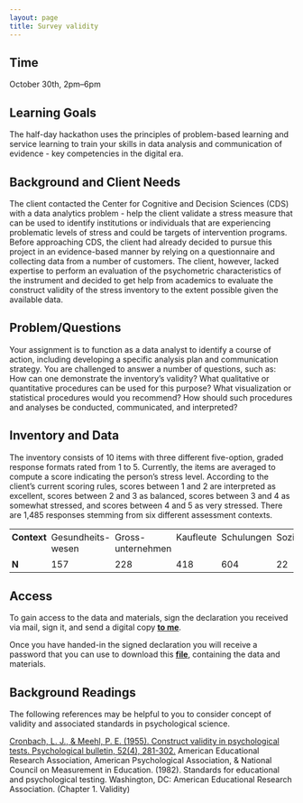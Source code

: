 ```yaml
---
layout: page
title: Survey validity
---
```



## Time

October 30th, 2pm–6pm

## Learning Goals
The half-day hackathon uses the principles of problem-based learning and service learning to train your skills in data analysis and communication of evidence - key competencies in the digital era.

## Background and Client Needs
The client contacted the Center for Cognitive and Decision Sciences (CDS) with a data analytics problem - help the client validate a stress measure that can be used to identify institutions or individuals that are experiencing problematic levels of stress and could be targets of intervention programs. Before approaching CDS, the client had already decided to pursue this project in an evidence-based manner by relying on a questionnaire and collecting data from a number of customers. The client, however, lacked expertise to perform an evaluation of the psychometric characteristics of the instrument and decided to get help from academics to evaluate the construct validity of the stress inventory to the extent possible given the available data.

## Problem/Questions
Your assignment is to function as a data analyst to identify a course of action, including developing a specific analysis plan and communication strategy. You are challenged to answer a number of questions, such as: How can one demonstrate the inventory’s validity? What qualitative or quantitative procedures can be used for this purpose? What visualization or statistical procedures would you recommend? How should such procedures and analyses be conducted, communicated, and interpreted?

## Inventory and Data
The inventory consists of 10 items with three different five-option, graded response formats rated from 1 to 5. Currently, the items are averaged to compute a score indicating the person’s stress level. According to the client’s current scoring rules, scores between 1 and 2 are interpreted as excellent, scores between 2 and 3 as balanced, scores between 3 and 4 as somewhat stressed, and scores between 4 and 5 as very stressed. There are 1,485 responses stemming from six different assessment contexts.

<table cellspacing="0" cellpadding="0">
  <tr>
    <td style="padding:4px;vertical-align:top"><b>Context</b></td>
    <td style="padding:4px;vertical-align:top;align:center">Gesundheits-wesen</td>
    <td style="padding:4px;vertical-align:top;align:center">Gross-unternehmen</td>
    <td style="padding:4px;vertical-align:top;align:center">Kaufleute</td>
    <td style="padding:4px;vertical-align:top;align:center">Schulungen</td>
    <td style="padding:4px;vertical-align:top;align:center">Sozialwesen</td>
    <td style="padding:4px;vertical-align:top;align:center">Unternehmen</td>
  </tr>
  <tr>
    <td style="padding:4px;vertical-align:top"><b>N</b></td>
    <td style="padding:4px;vertical-align:top;align:center">157</td>
    <td style="padding:4px;vertical-align:top;align:center">228</td>
    <td style="padding:4px;vertical-align:top;align:center">418</td>
    <td style="padding:4px;vertical-align:top;align:center">604</td>
    <td style="padding:4px;vertical-align:top;align:center">22</td>
    <td style="padding:4px;vertical-align:top;align:center">56</td>
  </tr>
</table>

## Access

To gain access to the data and materials, sign the declaration you received via mail, sign it, and send a digital copy <a href="mailto:dirk.wulff@unibas.ch?subject=declaration"><b>to me</b></a>.

Once you have handed-in the signed declaration you will receive a password that you can use to download this <a href="https://www.dropbox.com/sh/nazry94v600x8jb/AADCKjP9xpQu7k0KcrJ66-Jca?dl=0"><b>file</b></a>, containing the data and materials.


## Background Readings
The following references may be helpful to you to consider concept of validity and associated standards in psychological science.

<a href="http://www.sfu.ca/~palys/Cronbach&Meehl-1955-ConstructValidityInPsychologicalTests.pdf">Cronbach, L. J., & Meehl, P. E. (1955). Construct validity in psychological tests. Psychological bulletin, 52(4), 281-302.</a>
American Educational Research Association, American Psychological Association, & National Council on Measurement in Education. (1982). Standards for educational and psychological testing. Washington, DC: American Educational Research Association. (Chapter 1. Validity)
